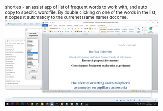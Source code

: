 shorties - an assist app of list of frequent words to work with, and auto copy to specific word file.
By double clicking on one of the words in the list, it copies it automaticly to the currenet (same name) docx file.
![](https://github.com/ETTMCR/Visual-Basic/blob/main/shorties/DEMO.png)
